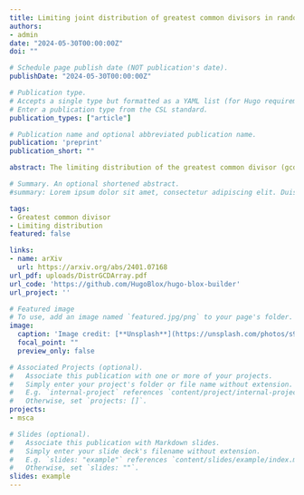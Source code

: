```yaml
---
title: Limiting joint distribution of greatest common divisors in random hypercubes
authors:
- admin
date: "2024-05-30T00:00:00Z"
doi: ""

# Schedule page publish date (NOT publication's date).
publishDate: "2024-05-30T00:00:00Z"

# Publication type.
# Accepts a single type but formatted as a YAML list (for Hugo requirements).
# Enter a publication type from the CSL standard.
publication_types: ["article"]

# Publication name and optional abbreviated publication name.
publication: 'preprint'
publication_short: ""

abstract: The limiting distribution of the greatest common divisor (gcd) of a $D$-tuple of random natural numbers is known. We generalise this by determining an infinite product representation for the joint distribution of gcd-s in a $D$-dimensional hypercube of fixed but arbitrary side length around a $D$-tuple of random natural numbers. This allows for calculation of any statistic of the gcd-s within this hypercube, such as the number of coprime $D$-tuples.

# Summary. An optional shortened abstract.
#summary: Lorem ipsum dolor sit amet, consectetur adipiscing elit. Duis posuere tellus ac convallis placerat. Proin tincidunt magna sed ex sollicitudin condimentum.

tags:
- Greatest common divisor
- Limiting distribution
featured: false

links:
- name: arXiv
  url: https://arxiv.org/abs/2401.07168
url_pdf: uploads/DistrGCDArray.pdf
url_code: 'https://github.com/HugoBlox/hugo-blox-builder'
url_project: ''

# Featured image
# To use, add an image named `featured.jpg/png` to your page's folder. 
image:
  caption: 'Image credit: [**Unsplash**](https://unsplash.com/photos/s9CC2SKySJM)'
  focal_point: ""
  preview_only: false

# Associated Projects (optional).
#   Associate this publication with one or more of your projects.
#   Simply enter your project's folder or file name without extension.
#   E.g. `internal-project` references `content/project/internal-project/index.md`.
#   Otherwise, set `projects: []`.
projects:
- msca

# Slides (optional).
#   Associate this publication with Markdown slides.
#   Simply enter your slide deck's filename without extension.
#   E.g. `slides: "example"` references `content/slides/example/index.md`.
#   Otherwise, set `slides: ""`.
slides: example
---
```



